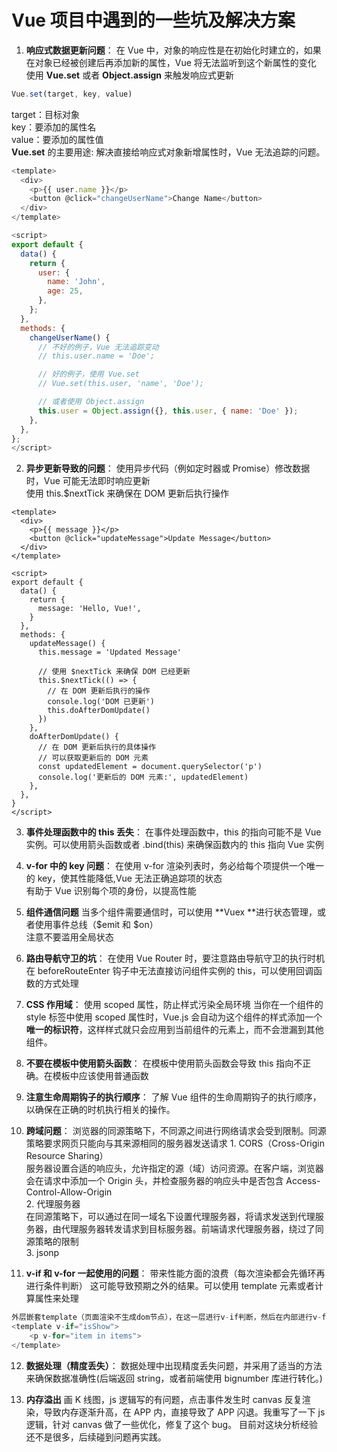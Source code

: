 # Vue 项目中遇到的一些坑及解决方案

1. **响应式数据更新问题**：
   在 Vue 中，对象的响应性是在初始化时建立的，如果在对象已经被创建后再添加新的属性，Vue 将无法监听到这个新属性的变化
   使用 **Vue.set** 或者 **Object.assign** 来触发响应式更新

```js
Vue.set(target, key, value)
```

target：目标对象  
key：要添加的属性名  
value：要添加的属性值  
**Vue.set** 的主要用途: 解决直接给响应式对象新增属性时，Vue 无法追踪的问题。

```js
<template>
  <div>
    <p>{{ user.name }}</p>
    <button @click="changeUserName">Change Name</button>
  </div>
</template>

<script>
export default {
  data() {
    return {
      user: {
        name: 'John',
        age: 25,
      },
    };
  },
  methods: {
    changeUserName() {
      // 不好的例子，Vue 无法追踪变动
      // this.user.name = 'Doe';

      // 好的例子，使用 Vue.set
      // Vue.set(this.user, 'name', 'Doe');

      // 或者使用 Object.assign
      this.user = Object.assign({}, this.user, { name: 'Doe' });
    },
  },
};
</script>

```

2. **异步更新导致的问题**：
   使用异步代码（例如定时器或 Promise）修改数据时，Vue 可能无法即时响应更新  
   使用 this.$nextTick 来确保在 DOM 更新后执行操作

```vue
<template>
  <div>
    <p>{{ message }}</p>
    <button @click="updateMessage">Update Message</button>
  </div>
</template>

<script>
export default {
  data() {
    return {
      message: 'Hello, Vue!',
    }
  },
  methods: {
    updateMessage() {
      this.message = 'Updated Message'

      // 使用 $nextTick 来确保 DOM 已经更新
      this.$nextTick(() => {
        // 在 DOM 更新后执行的操作
        console.log('DOM 已更新')
        this.doAfterDomUpdate()
      })
    },
    doAfterDomUpdate() {
      // 在 DOM 更新后执行的具体操作
      // 可以获取更新后的 DOM 元素
      const updatedElement = document.querySelector('p')
      console.log('更新后的 DOM 元素:', updatedElement)
    },
  },
}
</script>
```

3. **事件处理函数中的 this 丢失**：
   在事件处理函数中，this 的指向可能不是 Vue 实例。可以使用箭头函数或者 .bind(this) 来确保函数内的 this 指向 Vue 实例

4. **v-for 中的 key 问题**：
   在使用 v-for 渲染列表时，务必给每个项提供一个唯一的 key，使其性能降低,Vue 无法正确追踪项的状态  
   有助于 Vue 识别每个项的身份，以提高性能

5. **组件通信问题**
   当多个组件需要通信时，可以使用 **Vuex **进行状态管理，或者使用事件总线（$emit 和 $on）  
   注意不要滥用全局状态

6. **路由导航守卫的坑**：
   在使用 Vue Router 时，要注意路由导航守卫的执行时机  
   在 beforeRouteEnter 钩子中无法直接访问组件实例的 this，可以使用回调函数的方式处理

7. **CSS 作用域**：
   使用 scoped 属性，防止样式污染全局环境
   当你在一个组件的 style 标签中使用 scoped 属性时，Vue.js 会自动为这个组件的样式添加一个**唯一的标识符**，这样样式就只会应用到当前组件的元素上，而不会泄漏到其他组件。

8. **不要在模板中使用箭头函数**：
   在模板中使用箭头函数会导致 this 指向不正确。在模板中应该使用普通函数

9. **注意生命周期钩子的执行顺序**：
   了解 Vue 组件的生命周期钩子的执行顺序，以确保在正确的时机执行相关的操作。

10. **跨域问题**：
    浏览器的同源策略下，不同源之间进行网络请求会受到限制。同源策略要求网页只能向与其来源相同的服务器发送请求 1. CORS（Cross-Origin Resource Sharing）  
    服务器设置合适的响应头，允许指定的源（域）访问资源。在客户端，浏览器会在请求中添加一个 Origin 头，并检查服务器的响应头中是否包含 Access-Control-Allow-Origin  
     2. 代理服务器  
    在同源策略下，可以通过在同一域名下设置代理服务器，将请求发送到代理服务器，由代理服务器转发请求到目标服务器。前端请求代理服务器，绕过了同源策略的限制  
     3. jsonp

11. **v-if 和 v-for 一起使用的问题**：
    带来性能方面的浪费（每次渲染都会先循环再进行条件判断）
    这可能导致预期之外的结果。可以使用 template 元素或者计算属性来处理

```js
外层嵌套template（页面渲染不生成dom节点），在这一层进行v-if判断，然后在内部进行v-for循环
<template v-if="isShow">
    <p v-for="item in items">
</template>
```

12. **数据处理（精度丢失）**：
    数据处理中出现精度丢失问题，并采用了适当的方法来确保数据准确性(后端返回 string，或者前端使用 bignumber 库进行转化。)

13. **内存溢出**
    画 K 线图，js 逻辑写的有问题，点击事件发生时 canvas 反复渲染，导致内存逐渐升高，在 APP 内，直接导致了 APP 闪退。我重写了一下 js 逻辑，针对 canvas 做了一些优化，修复了这个 bug。
    目前对这块分析经验还不是很多，后续碰到问题再实践。

